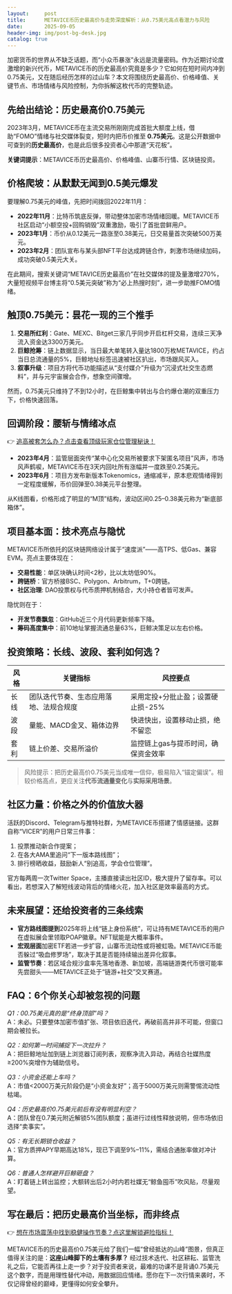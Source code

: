 ```yaml
---
layout:     post
title:      METAVICE币历史最高价与走势深度解析：从0.75美元高点看潜力与风险
date:       2025-09-05
header-img: img/post-bg-desk.jpg
catalog: true
---
```


加密货币的世界从不缺乏话题，而“小众币暴涨”永远是流量密码。作为近期讨论度激增的新兴代币，METAVICE币的历史最高价究竟是多少？它如何在短时间内冲到0.75美元，又在随后经历怎样的过山车？本文将围绕历史最高价、价格峰值、关键节点、市场情绪与风险控制，为你拆解这枚代币的完整轨迹。

## 先给出结论：历史最高价0.75美元

2023年3月，METAVICE币在主流交易所刚刚完成首批大额度上线，借助“FOMO”情绪与社交媒体裂变，短时内把币价推至 **0.75美元**。这是公开数据中可查到的**历史最高价**，也是此后很多投资者心中那道“天花板”。

**关键词提示**：METAVICE币历史最高价、价格峰值、山寨币行情、区块链投资。

## 价格爬坡：从默默无闻到0.5美元爆发

要理解0.75美元的峰值，先把时间拨回2022年11月：

- **2022年11月**：比特币筑底反弹，带动整体加密市场情绪回暖。METAVICE币社区启动“小额空投+回购销毁”双重激励，吸引了首批尝鲜用户。
- **2023年1月**：币价从0.12美元一路涨至0.38美元，日交易量首次突破500万美元。
- **2023年2月**：团队宣布与某头部NFT平台达成跨链合作，刺激市场继续加码，成功突破0.5美元大关。

在此期间，搜索关键词“METAVICE历史最高价”在社交媒体的提及量激增270%，大量短视频平台博主将“0.5美元突破”称为“必上热搜时刻”，进一步助推FOMO情绪。

## 触顶0.75美元：昙花一现的三个推手

1. **交易所红利**：Gate、MEXC、Bitget三家几乎同步开启杠杆交易，连续三天净流入资金达3300万美元。
2. **巨鲸抢筹**：链上数据显示，当日最大单笔转入量达1800万枚METAVICE，约占当日总流通量的5%，巨鲸地址标签迅速被社区扒出，市场跟风买入。
3. **叙事升级**：项目方将代币功能描述从“支付媒介”升级为“沉浸式社交生态燃料”，并与元宇宙展会合作，想象空间骤增。

然而，0.75美元只维持了不到12小时，在巨鲸集中转出与合约爆仓潮的双重压力下，价格快速回落。

## 回调阶段：腰斩与情绪冰点

👉 [追高被套怎么办？点击查看顶级玩家仓位管理秘诀！](https://okxdog.com/)

- **2023年4月**：监管层面突传“某中心化交易所被要求下架匿名项目”风声，市场风声鹤唳，METAVICE币在3天内回吐所有涨幅并一度跌至0.25美元。
- **2023年6月**：项目方发布新版本Tokenomics，通缩减半，原本悲观情绪得到一定程度缓解，币价回弹至0.38美元平台整理。

从K线图看，价格形成了明显的“M顶”结构，波动区间0.25–0.38美元称为“新底部箱体”。

## 项目基本面：技术亮点与隐忧

METAVICE币所依托的区块链网络设计属于“速度派”——高TPS、低Gas、兼容EVM。亮点主要体现在：

- **交易性能**：单区块确认时间<2秒，比以太坊低90%。
- **跨链桥**：官方桥接BSC、Polygon、Arbitrum，T+0跨链。
- **社区治理**: DAO投票权与代币质押机制结合，大小持仓者皆可发声。

隐忧则在于：

- **开发节奏飘忽**：GitHub近三个月代码更新频率下降。
- **筹码高度集中**：前10地址掌握流通总量63%，巨鲸决策足以左右价格。

## 投资策略：长线、波段、套利如何选？

| 风格 | 关键指标 | 风控要点 |
| --- | --- | --- |
| 长线 | 团队迭代节奏、生态应用落地、法规合规度 | 采用定投+分批止盈；设置硬止损-25% |
| 波段 | 量能、MACD金叉、箱体边界 | 快进快出，设置移动止损，绝不留恋 |
| 套利 | 链上价差、交易所溢价 | 监控链上gas与提币时间，确保资金效率 |

> 风险提示：把历史最高价0.75美元当成唯一信仰，极易陷入“锚定偏误”。相较价格高点，更应关注**代币流通量变化**与**实际采用场景**。

## 社区力量：价格之外的价值放大器

活跃的Discord、Telegram与推特社群，为METAVICE币搭建了情感链接。这群自称“VICER”的用户日常三件事：

1. 投票推动新合作提案；
2. 在各大AMA里追问“下一版本路线图”；
3. 排行榜晒收益，鼓励新人“别追高，学会仓位管理”。

官方每两周一次Twitter Space，主播直接读出社区ID，极大提升了留存率。可以看出，若想深入了解短线波动背后的情绪火花，加入社区是效率最高的方式。

## 未来展望：还给投资者的三条线索

- **官方路线图提到**2025年将上线“链上身份系统”，可让持有METAVICE币的用户在虚拟展会里领取POAP徽章。NFT赋能是大概率事件。
- **宏观层面**加密ETF若进一步扩容，山寨币流动性或将被虹吸。METAVICE币能否躲过“吸血修罗场”，取决于其是否能持续输出差异化叙事。
- **监管节奏**：若区域合规沙盒率先落地香港、新加坡，高端链游类代币很可能率先尝甜头——METAVICE正处于“链游+社交”交叉赛道。

## FAQ：6个你关心却被忽视的问题

*Q1：00.75美元真的是“终身顶部”吗？*  
A：未必。只要整体加密市值扩张、项目依旧迭代，再破前高并非不可能，但窗口期会被拉长。

*Q2：如何第一时间捕捉下一次拉升？*  
A：把巨鲸地址加到链上浏览器订阅列表，观察净流入异动，再结合社媒热度≥200%突增作为辅助信号。

*Q3：小资金还能上车吗？*  
A：市值<2000万美元阶段仍是“小资金友好”；高于5000万美元则需警惕流动性枯竭。

*Q4：历史最高价0.75美元前后有没有明显利空？*  
A：团队曾在0.7美元附近解锁5%团队额度；虽进行过线性释放说明，但市场依旧选择“卖事实”。

*Q5：有无长期锁仓收益？*  
A：官方质押APY早期高达18%，现已下调至9%–11%，需结合通胀率做对冲计算。

*Q6：普通人怎样避开巨鲸砸盘？*  
A：盯着链上转出监控；大额转出后2小时内若社媒无“鲸鱼囤币”吹风贴，尽量观望。

## 写在最后：把历史最高价当坐标，而非终点

👉 [想在市场震荡中找到稳健操作节奏？点这里解锁避险指标！](https://okxdog.com/)

METAVICE币的历史最高价0.75美元给了我们一幅“曾经抵达的山峰”图景，但真正值得关注的是：**这座山峰脚下的土壤有多厚？** 经过技术迭代、社区耕耘、监管洗礼之后，它能否再往上走一步？对于投资者来说，最难的功课不是背诵0.75美元这个数字，而是用理性替代冲动，用数据回应情绪。愿你在下一次行情来袭时，不仅记得曾经的巅峰，更懂得如何安全攀升。